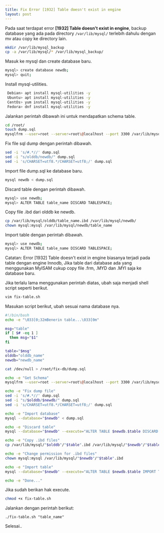 ```yaml
---
title: Fix Error [1932] Table doesn't exist in engine
layout: post
---
```


Pada saat terdapat error **[1932] Table doesn't exist in engine**, backup database yang ada pada directory `/var/lib/mysql/` terlebih dahulu dengan mv atau copy ke directory lain.

```bash
mkdir /var/lib/mysql_backup
cp -a /var/lib/mysql/* /var/lib/mysql_backup/
```

Masuk ke mysql dan create database baru.

```bash
mysql> create database newdb;
mysql> quit;
```

Install mysql-utilities.

```bash
 Debian> apt install mysql-utilities -y
 Ubuntu> apt install mysql-utilities -y
 CentOs> yum install mysql-utilities -y
 Fedora> dnf install mysql-utilities -y
```

Jalankan perintah dibawah ini untuk mendapatkan schema table.
```bash
cd /root/
touch dump.sql
mysqlfrm --user=root --server=root\@localhost --port 3300 /var/lib/mysql/olddb/table_name.frm > dump.sql
```

Fix file sql dump dengan perintah dibawah.
```bash
sed -i 's/#.*//' dump.sql
sed -i "s/olddb/newdb/" dump.sql
sed -i 's/CHARSET=utf8.*/CHARSET=utf8;/' dump.sql
```

Import file dump.sql ke database baru.
```bash
mysql newdb < dump.sql
```

Discard table dengan perintah dibawah.
```bash
mysql> use newdb;
mysql> ALTER TABLE table_name DISCARD TABLESPACE;
```

Copy file .ibd dari olddb ke newdb.
```bash
cp /var/lib/mysql/olddb/table_name.ibd /var/lib/mysql/newdb/
chown mysql:mysql /var/lib/mysql/newdb/table_name
```

Import table dengan perintah dibawah.
```bash
mysql> use newdb;
mysql> ALTER TABLE table_name DISCARD TABLESPACE;
```

Catatan: Error [1932] Table doesn't exist in engine biasanya terjadi pada table dengan engine Innodb, Jika table dari database ada yang menggunakan MyISAM cukup copy file .frm, .MYD dan .MYI saja ke database baru.

Jika terlalu lama menggunakan perintah diatas, ubah saja menjadi shell script seperti berikut.

```bash
vim fix-table.sh
```

Masukan script berikut, ubah sesuai nama database nya.
```bash
#!/bin/bash
echo -e "\033[0;32mBenerin table...\033[0m"

msg="table"
if [ $# -eq 1 ]
  then msg="$1"
fi

table="$msg"
olddb="olddb_name"
newdb="newdb_name"

cat /dev/null > /root/fix-db/dump.sql

echo -e "Get Schema"
mysqlfrm --user=root --server=root\@localhost --port 3300 /var/lib/mysql/"$olddb"/"$table".frm > dump.sql

echo -e "Fix dump file"
sed -i 's/#.*//' dump.sql
sed -i "s/$olddb/$newdb/" dump.sql
sed -i 's/CHARSET=utf8.*/CHARSET=utf8;/' dump.sql

echo -e "Import database"
mysql --database="$newdb" < dump.sql

echo -e "Discard table"
mysql --database="$newdb" --execute="ALTER TABLE $newdb.$table DISCARD TABLESPACE;"

echo -e "Copy .ibd files"
cp /var/lib/mysql/"$olddb"/"$table".ibd /var/lib/mysql/"$newdb"/"$table".ibd

echo -e "Change permission for .ibd files"
chown mysql:mysql /var/lib/mysql/"$newdb"/"$table".ibd

echo -e "Import table"
mysql --database="$newdb" --execute="ALTER TABLE $newdb.$table IMPORT TABLESPACE;"

echo -e "Done..."
```

Jika sudah berikan hak execute.
```bash
chmod +x fix-table.sh
```

Jalankan dengan perintah berikut:
```
./fix-table.sh "table_name"
```

Selesai..